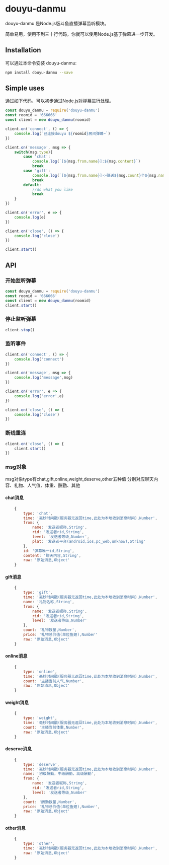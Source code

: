 # douyu-danmu

douyu-danmu 是Node.js版斗鱼直播弹幕监听模块。

简单易用，使用不到三十行代码，你就可以使用Node.js基于弹幕进一步开发。

## Installation

可以通过本命令安装 douyu-danmu:

```bash
npm install douyu-danmu --save
```

## Simple uses

通过如下代码，可以初步通过Node.js对弹幕进行处理。

```javascript
const douyu_danmu = require('douyu-danmu')
const roomid = '666666'
const client = new douyu_danmu(roomid)

client.on('connect', () => {
    console.log(`已连接douyu ${roomid}房间弹幕~`)
})

client.on('message', msg => {
    switch(msg.type){
        case 'chat':
            console.log(`[${msg.from.name}]:${msg.content}`)
            break
        case 'gift':
            console.log(`[${msg.from.name}]->赠送${msg.count}个${msg.name}`)
            break
        default:
            //do what you like
            break
    }
})

client.on('error', e => {
    console.log(e)
})

client.on('close', () => {
    console.log('close')
})

client.start()
```

## API

### 开始监听弹幕

```javascript
const douyu_danmu = require('douyu-danmu')
const roomid = '666666'
const client = new douyu_danmu(roomid)
client.start()
```

### 停止监听弹幕

```javascript
client.stop()
```

### 监听事件

```javascript
client.on('connect', () => {
    console.log('connect')
})

client.on('message', msg => {
    console.log('message',msg)
})

client.on('error', e => {
    console.log('error',e)
})

client.on('close', () => {
    console.log('close')
})
```

### 断线重连

```javascript
client.on('close', () => {
    client.start()
})
```

### msg对象

msg对象type有chat,gift,online,weight,deserve,other五种值
分别对应聊天内容、礼物、人气值、体重、酬勤、其他

#### chat消息
```javascript
    {
        type: 'chat',
        time: '毫秒时间戳(服务器无返回time,此处为本地收到消息时间),Number',
        from: {
            name: '发送者昵称,String',
            rid: '发送者rid,String',
            level: '发送者等级,Number',
            plat: '发送者平台(android,ios,pc_web,unknow),String'
        },
        id: '弹幕唯一id,String',
        content: '聊天内容,String',
        raw: '原始消息,Object'
    }
```

#### gift消息
```javascript
    {
        type: 'gift',
        time: '毫秒时间戳(服务器无返回time,此处为本地收到消息时间),Number',
        name: '礼物名称,String',
        from: {
            name: '发送者昵称,String',
            rid: '发送者rid,String',
            level: '发送者等级,Number'
        },
        count: '礼物数量,Number',
        price: '礼物总价值(单位鱼翅),Number'
        raw: '原始消息,Object'
    }
```

#### online消息
```javascript
    {
        type: 'online',
        time: '毫秒时间戳(服务器无返回time,此处为本地收到消息时间),Number',
        count: '主播当前人气,Number',
        raw: '原始消息,Object'
    }
```

#### weight消息
```javascript
    {
        type: 'weight',
        time: '毫秒时间戳(服务器无返回time,此处为本地收到消息时间),Number',
        count: '主播当前体重,Number',
        raw: '原始消息,Object'
    }
```

#### deserve消息
```javascript
    {
        type: 'deserve',
        time: '毫秒时间戳(服务器无返回time,此处为本地收到消息时间),Number',
        name: '初级酬勤，中级酬勤，高级酬勤',
        from: {
            name: '发送者昵称,String',
            rid: '发送者rid,String',
            level: '发送者等级,Number'
        },
        count: '酬勤数量,Number',
        price: '礼物总价值(单位鱼翅),Number',
        raw: '原始消息,Object'
    }
```

#### other消息
```javascript
    {
        type: 'other',
        time: '毫秒时间戳(服务器无返回time,此处为本地收到消息时间),Number',
        raw: '原始消息,Object'
    }
```